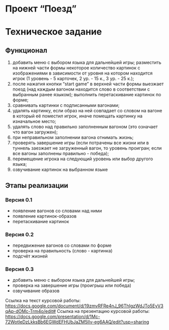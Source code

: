 # Проект “Поезд”

# Техническое задание
## Функционал
1. добавить меню с выбором языка для дальнейшей игры;
разместить на нижней части формы некоторое количество картинок с изображениями в зависимости от уровня на котором находится игрок (1 уровень - 5 карточек, 2 ур. - 15 к., 3 ур. - 25 к.);
2. после нажатия кнопки “start game” в верхней части формы выезжает поезд (над каждым вагоном находится слово в соответствии с выбранным ранее языком);
выполнить перетаскивание картинок по форме;
3. сравнивать картинки с подписанными вагонами;
4. удалять картинку, если образ на ней совпадает со словом на вагоне в который её поместил игрок, иначе помещать картинку на изначальное место;
5. удалять слово над правильно заполненным вагоном (это означает что вагон загружен);
6. при неправильном заполнении вагона отнимать жизнь;
7. проверять завершение игры (если потрачены все жизни или в туннель заезжает не загруженный вагон, то уровень проигран; если все вагоны заполнены правильно - победа);
8. перемещение игрока на следующий уровень или выбор другого языка;
9. озвучивание картинок на выбранном языке

## Этапы реализации

### Версия 0.1
* появление вагонов со словами над ними
* появление картинок-образов
* перетаскивание картинок

### Версия 0.2
* передвижение вагонов со словами по форме
* проверка на правильность (слово - картинка)
* подсчёт жизней

### Версия 0.3
* добавить меню с выбором языка для дальнейшей игры;
* проверка на завершение игры (проигрыш или победа)
* озвучивание образов

Ссылка на текст курсовой работы: https://docs.google.com/document/d/19zmvRFRe4nJ_96ThIgzWdJTo5EyV3qAp-dOMc-Trm4o/edit#
Ссылка на презентацию курсовой работы: https://docs.google.com/presentation/d/1Mc-72WotIeDzLkksBb6EGWdEFHUbJaZM5IIv-eg6AAQ/edit?usp=sharing
